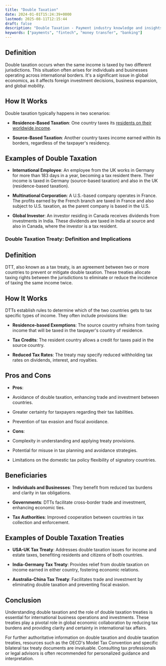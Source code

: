 ```yaml
---
title: "Double Taxation"
date: 2024-01-01T15:24:39+0000
lastmod: 2025-08-11T12:15:44
draft: false
description: "Double Taxation - Payment industry knowledge and insights"
keywords: ["payments", "fintech", "money transfer", "banking"]
---
```


## Definition

Double taxation occurs when the same income is taxed by two different jurisdictions. This situation often arises for individuals and businesses operating across international borders. It's a significant issue in global economics, as it affects foreign investment decisions, business expansion, and global mobility.

## How It Works

Double taxation typically happens in two scenarios:

- **Residence-Based Taxation**: One country taxes its [residents on their worldwide income](https://faisalkhanllc.xyz/resources/payments-wiki/t/tax-residency/).

- **Source-Based Taxation**: Another country taxes income earned within its borders, regardless of the taxpayer's residency.

## Examples of Double Taxation

- **International Employee**: An employee from the UK works in Germany for more than 183 days in a year, becoming a tax resident there. Their income is taxed in Germany (source-based taxation) and also in the UK (residence-based taxation).

- **Multinational Corporation**: A U.S.-based company operates in France. The profits earned by the French branch are taxed in France and also subject to U.S. taxation, as the parent company is based in the U.S.

- **Global Investor**: An investor residing in Canada receives dividends from investments in India. These dividends are taxed in India at source and also in Canada, where the investor is a tax resident.

### Double Taxation Treaty: Definition and Implications

## Definition

DTT, also known as a tax treaty, is an agreement between two or more countries to prevent or mitigate double taxation. These treaties allocate taxing rights between the jurisdictions to eliminate or reduce the incidence of taxing the same income twice.

## How It Works

DTTs establish rules to determine which of the two countries gets to tax specific types of income. They often include provisions like:

- **Residence-based Exemptions**: The source country refrains from taxing income that will be taxed in the taxpayer's country of residence.

- **Tax Credits**: The resident country allows a credit for taxes paid in the source country.

- **Reduced Tax Rates**: The treaty may specify reduced withholding tax rates on dividends, interest, and royalties.

## Pros and Cons

- **Pros**:

- Avoidance of double taxation, enhancing trade and investment between countries.

- Greater certainty for taxpayers regarding their tax liabilities.

- Prevention of tax evasion and fiscal avoidance.

- **Cons**:

- Complexity in understanding and applying treaty provisions.

- Potential for misuse in tax planning and avoidance strategies.

- Limitations on the domestic tax policy flexibility of signatory countries.

## Beneficiaries

- **Individuals and Businesses**: They benefit from reduced tax burdens and clarity in tax obligations.

- **Governments**: DTTs facilitate cross-border trade and investment, enhancing economic ties.

- **Tax Authorities**: Improved cooperation between countries in tax collection and enforcement.

## Examples of Double Taxation Treaties

- **USA-UK Tax Treaty**: Addresses double taxation issues for income and estate taxes, benefiting residents and citizens of both countries.

- **India-Germany Tax Treaty**: Provides relief from double taxation on income earned in either country, fostering economic relations.

- **Australia-China Tax Treaty**: Facilitates trade and investment by eliminating double taxation and preventing fiscal evasion.

## Conclusion

Understanding double taxation and the role of double taxation treaties is essential for international business operations and investments. These treaties play a pivotal role in global economic collaboration by reducing tax burdens and providing clarity and certainty in international tax affairs.

For further authoritative information on double taxation and double taxation treaties, resources such as the OECD's Model Tax Convention and specific bilateral tax treaty documents are invaluable. Consulting tax professionals or legal advisors is often recommended for personalized guidance and interpretation.